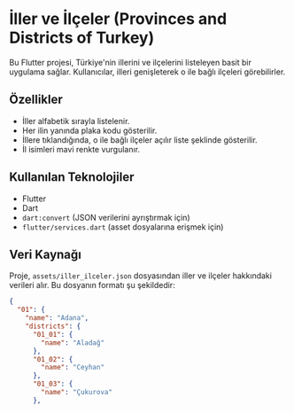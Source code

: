 # İller ve İlçeler (Provinces and Districts of Turkey)

Bu Flutter projesi, Türkiye'nin illerini ve ilçelerini listeleyen basit bir uygulama sağlar. Kullanıcılar, illeri genişleterek o ile bağlı ilçeleri görebilirler.

## Özellikler

* İller alfabetik sırayla listelenir.
* Her ilin yanında plaka kodu gösterilir.
* İllere tıklandığında, o ile bağlı ilçeler açılır liste şeklinde gösterilir.
* İl isimleri mavi renkte vurgulanır.

## Kullanılan Teknolojiler

* Flutter
* Dart
* `dart:convert` (JSON verilerini ayrıştırmak için)
* `flutter/services.dart` (asset dosyalarına erişmek için)

## Veri Kaynağı

Proje, `assets/iller_ilceler.json` dosyasından iller ve ilçeler hakkındaki verileri alır. Bu dosyanın formatı şu şekildedir:

```json
{
  "01": {
    "name": "Adana",
    "districts": {
      "01_01": {
        "name": "Aladağ"
      },
      "01_02": {
        "name": "Ceyhan"
      },
      "01_03": {
        "name": "Çukurova"
      },
